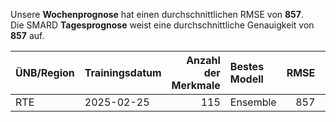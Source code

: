 
Unsere __Wochenprognose__ hat einen durchschnittlichen RMSE von __857__.  
Die SMARD __Tagesprognose__ weist eine durchschnittliche Genauigkeit von __857__ auf.
    
| ÜNB/Region   | Trainingsdatum   |   Anzahl der Merkmale | Bestes Modell   |   RMSE |   TSO RMSE |
|:-------------|:-----------------|----------------------:|:----------------|-------:|-----------:|
| RTE          | 2025-02-25       |                   115 | Ensemble        |    857 |        656 |